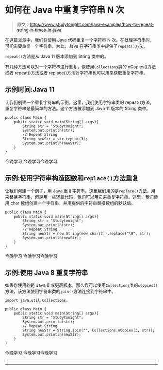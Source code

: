 # 如何在 Java 中重复字符串 N 次

> 原文：<https://www.studytonight.com/java-examples/how-to-repeat-string-n-times-in-java>

在这篇文章中，我们将使用 Java 代码重复一个字符串 N 次。在处理字符串时，可能需要重复一个字符串，为此，Java 在字符串类中提供了`repeat()`方法。

`repeat()`方法是从 Java 11 版本添加到 String 类中的。

有几种方法可以对一个字符串进行重复，像使用`Collections`类的 nCopies()方法或者 repeat()方法或者 replace()方法对字符串也可以用来获取重复字符串。

## 示例时间:Java 11

让我们创建一个重复字符串的示例。这里，我们使用字符串类的 repeat()方法。重复字符串是最简单的方法。这个方法被添加到 Java 11 版本的 String 类中。

```
public class Main {
	public static void main(String[] args){
		String str = "Studytonight";
		System.out.println(str);
		// Repeat String
		String newStr = str.repeat(3);
		System.out.println(newStr);
	}
}
```

今晚学习
今晚学习今晚学习

## 示例:使用字符串构造函数和`replace()`方法重复

让我们创建一个例子，用 Java 重复字符串。这里我们用的是`replace()`方法，用来替换字符串，但是用一些逻辑代码，我们可以用它来重复字符串。这里，我们使用 char 数组创建一个字符串，并用提供的字符串替换数组的默认值。

```
public class Main {
	public static void main(String[] args){
		String str = "Studytonight";
		System.out.println(str);
		// Repeat String
		String newStr = new String(new char[3]).replace("\0", str);
		System.out.println(newStr);
	}
}
```

今晚学习
今晚学习今晚学习

## 示例:使用 Java 8 重复字符串

如果您使用的是 Java 8 或更高版本，那么您可以使用`Collections`类的`nCopies()`方法，该方法使用字符串类的`join()`方法连接到字符串中。

```
import java.util.Collections;

public class Main {
	public static void main(String[] args){
		String str = "Studytonight";
		System.out.println(str);
		// Repeat String
		String newStr = String.join("", Collections.nCopies(3, str));
		System.out.println(newStr);
	}
}
```

今晚学习
今晚学习今晚学习

* * *

* * *